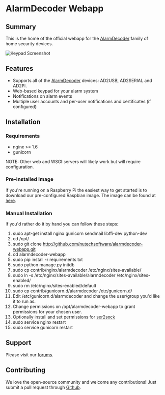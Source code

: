 # AlarmDecoder Webapp

## Summary

This is the home of the official webapp for the [AlarmDecoder](http://www.alarmdecoder.com) family of home security devices.

![Keypad Screenshot](http://github.com/nutechsoftware/alarmdecoder-webapp/raw/master/screenshot.png "Keypad Screenshot")

## Features

- Supports all of the [AlarmDecoder](http://www.alarmdecoder.com) devices: AD2USB, AD2SERIAL and AD2PI.
- Web-based keypad for your alarm system
- Notifications on alarm events
- Multiple user accounts and per-user notifications and certificates (if configured)

## Installation

### Requirements

- nginx >= 1.6
- gunicorn

NOTE: Other web and WSGI servers will likely work but will require configuration.

### Pre-installed Image

If you're running on a Raspberry Pi the easiest way to get started is to download our pre-configured Raspbian image.  The image can be found at [here](http://www.alarmdecoder.com/wiki/index.php/Raspberry_Pi).

### Manual Installation

If you'd rather do it by hand you can follow these steps:

1. sudo apt-get install nginx gunicorn sendmail libffi-dev python-dev
2. cd /opt/
3. sudo git clone http://github.com/nutechsoftware/alarmdecoder-webapp.git
5. cd alarmdecoder-webapp
6. sudo pip install -r requirements.txt
7. sudo python manage.py initdb
8. sudo cp contrib/nginx/alarmdecoder /etc/nginx/sites-available/
9. sudo ln -s /etc/nginx/sites-available/alarmdecoder /etc/nginx/sites-enabled/
10. sudo rm /etc/nginx/sites-enabled/default
11. sudo cp contrib/gunicorn.d/alarmdecoder /etc/gunicorn.d/
12. Edit /etc/gunicorn.d/alarmdecoder and change the user/group you'd like it to run as.
13. Change permissions on /opt/alarmdecoder-webapp to grant permissions for your chosen user.
14. Optionally install and set permissions for [ser2sock](http://github.com/alarmdecoder/ser2sock.git)
15. sudo service nginx restart
16. sudo service gunicorn restart

## Support

Please visit our [forums](http://www.alarmdecoder.com/forums/).

## Contributing

We love the open-source community and welcome any contributions!  Just submit a pull request through [Github](http://github.com).
